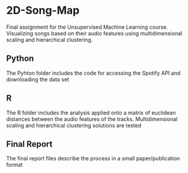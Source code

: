 # 2D-Song-Map
Final assignment for the Unsupervised Machine Learning course. Visualizing songs based on their audio features using multidimensional scaling and hierarchical clustering.

## Python
The Pyhton folder includes the code for accessing the Spotify API and downloading the data set

## R
The R folder includes the analysis applied onto a matrix of euclidean distances between the audio features of the tracks. 
Multidimensional scaling and hierarchical clustering solutions are tested

## Final Report
The final report files describe the process in a small paper/publication format


